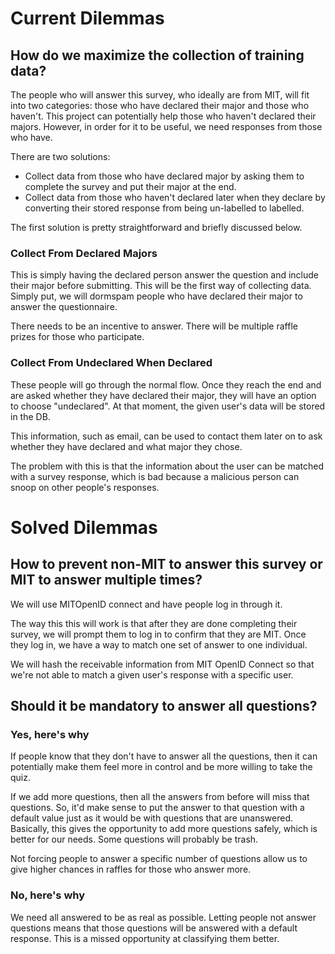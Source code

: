 # Current Dilemmas

## How do we maximize the collection of training data?
 
The people who will answer this survey, who ideally are from MIT, will fit into two categories: those who have declared their major and those who haven't. This project can potentially help those who haven't declared their majors. However, in order for it to be useful, we need responses from those who have.

There are two solutions:
- Collect data from those who have declared major by asking them to complete the survey and put their major at the end. 
- Collect data from those who haven't declared later when they declare by converting their stored response from being un-labelled to labelled. 

The first solution is pretty straightforward and briefly discussed below.

### Collect From Declared Majors

This is simply having the declared person answer the question and include their major before submitting. This will be the first way of collecting data. Simply put, we will dormspam people who have declared their major to answer the questionnaire.

There needs to be an incentive to answer. There will be multiple raffle prizes for those who participate.   

### Collect From Undeclared When Declared

These people will go through the normal flow. Once they reach the end and are asked whether they have declared their major, they will have an option to choose "undeclared". At that moment, the given user's data will be stored in the DB. 

This information, such as email, can be used to contact them later on to ask whether they have declared and what major they chose.

The problem with this is that the information about the user can be matched with a survey response, which is bad because a malicious person can snoop on other people's responses.

# Solved Dilemmas

## How to prevent non-MIT to answer this survey or MIT to answer multiple times? 

We will use MITOpenID connect and have people log in through it. 

The way this this will work is that after they are done completing their survey, we will prompt them to log in to confirm that they are MIT. Once they log in, we have a way to match one set of answer to one individual. 

We will hash the receivable information from MIT OpenID Connect so that we're not able to match a given user's response with a specific user. 

## Should it be mandatory to answer all questions?

### Yes, here's why

If people know that they don't have to answer all the questions, then it can potentially make them feel more in control and be more willing to take the quiz.

If we add more questions, then all the answers from before will miss that questions. So, it'd make sense to put the answer to that question with a default value just as it would be with questions that are unanswered. Basically, this gives the opportunity to add more questions safely, which is better for our needs. Some questions will probably be trash. 

Not forcing people to answer a specific number of questions allow us to give higher chances in raffles for those who answer more. 

### No, here's why

 We need all answered to be as real as possible. Letting people not answer questions means that those questions will be answered with a default response. This is a missed opportunity at classifying them better. 
